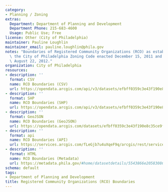 ```yaml
---
category:
- Planning / Zoning
extras:
  Department: Department of Planning and Development
  Department Phone: 215-683-4600
  Usage: Public Use; Free
license: Other (City of Philadelphia)
maintainer: Pauline Loughlin
maintainer_email: pauline.loughlin@phila.gov
notes: "Boundaries of Registered Community Organizations (RCO) as established under\
  \ the City of Philadelphia Zoning Code enacted December 15, 2011 and made effective\
  \ August 22, 2012."
organization: City of Philadelphia
resources:
- description: ''
  format: CSV
  name: RCO Boundaries (CSV)
  url: https://opendata.arcgis.com/api/v3/datasets/efbff0359c3e43f190e8c35ce9fa71d6_0/downloads/data?format=csv&spatialRefId=4326
- description: ''
  format: SHP
  name: RCO Boundaries (SHP)
  url: https://opendata.arcgis.com/api/v3/datasets/efbff0359c3e43f190e8c35ce9fa71d6_0/downloads/data?format=shp&spatialRefId=4326
- description: ''
  format: GeoJSON
  name: RCO Boundaries (GeoJSON)
  url: https://opendata.arcgis.com/datasets/efbff0359c3e43f190e8c35ce9fa71d6_0.geojson
- description: ''
  format: api
  name: RCO Boundaries (API)
  url: https://services.arcgis.com/fLeGjb7u4uXqeF9q/arcgis/rest/services/Zoning_RCO/FeatureServer/0/query?outFields=*&where=1%3D1
- description: ''
  format: HTML
  name: RCO Boundaries (Metadata)
  url: https://metadata.phila.gov/#home/datasetdetails/5543866e20583086178c4f20/representationdetails/55438ab59b989a05172d0d57/
schema: default
tags:
- Department of Planning and Development
title: Registered Community Organizations (RCO) Boundaries
---
```


